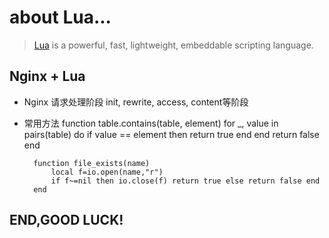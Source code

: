 about Lua...
==============

> [Lua](http://www.lua.org/) is a powerful, fast, lightweight, embeddable scripting language.

Nginx + Lua
-----------

- Nginx 请求处理阶段 init, rewrite, access, content等阶段



- 常用方法
        function table.contains(table, element)
            for _, value in pairs(table) do
                if value == element then
                    return true
                end
            end
            return false
        end

        function file_exists(name)
            local f=io.open(name,"r")
            if f~=nil then io.close(f) return true else return false end
        end


END,GOOD LUCK!
--------------
